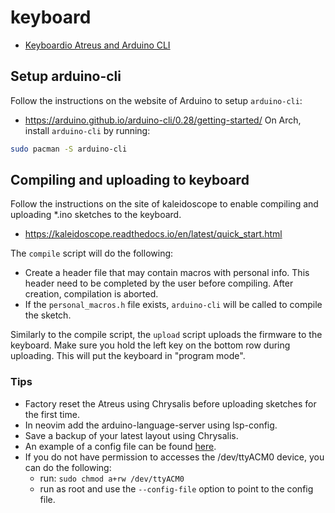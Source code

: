 # keyboard

- [Keyboardio Atreus and Arduino CLI](https://shop.keyboard.io/products/keyboardio-atreus)

## Setup arduino-cli

Follow the instructions on the website of Arduino to setup `arduino-cli`:

- <https://arduino.github.io/arduino-cli/0.28/getting-started/>
  On Arch, install `arduino-cli` by running:

```bash
sudo pacman -S arduino-cli
```

## Compiling and uploading to keyboard

Follow the instructions on the site of kaleidoscope to enable compiling and
uploading \*.ino sketches to the keyboard.

- <https://kaleidoscope.readthedocs.io/en/latest/quick_start.html>

The `compile` script will do the following:

- Create a header file that may contain macros with personal info. This header
  need to be completed by the user before compiling. After creation, compilation
  is aborted.
- If the `personal_macros.h` file exists, `arduino-cli` will be called to
  compile the sketch.

Similarly to the compile script, the `upload` script uploads the firmware to the
keyboard. Make sure you hold the left key on the bottom row during uploading.
This will put the keyboard in "program mode".

### Tips

- Factory reset the Atreus using Chrysalis before uploading sketches for the
  first time.
- In neovim add the arduino-language-server using lsp-config.
- Save a backup of your latest layout using Chrysalis.
- An example of a config file can be found [here](https://github.com/BartSte/dotfiles-linux/tree/master/dotfiles-linux/arduino).
- If you do not have permission to accesses the /dev/ttyACM0 device, you can do
  the following:
  - run: `sudo chmod a+rw /dev/ttyACM0`
  - run as root and use the `--config-file` option to point to the config file.
